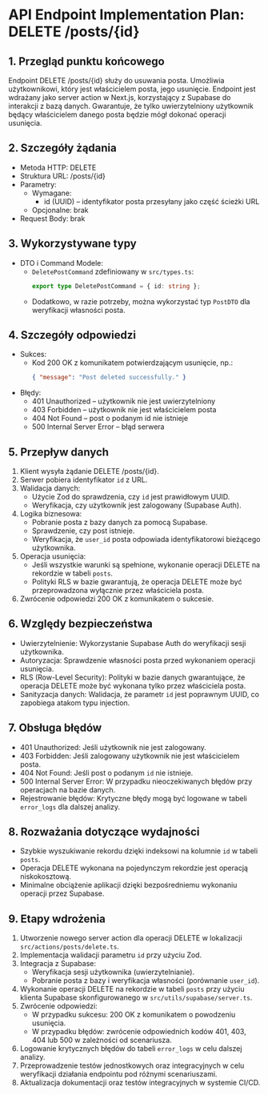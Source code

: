 # API Endpoint Implementation Plan: DELETE /posts/{id}

## 1. Przegląd punktu końcowego

Endpoint DELETE /posts/{id} służy do usuwania posta. Umożliwia użytkownikowi, który jest właścicielem posta, jego usunięcie. Endpoint jest wdrażany jako server action w Next.js, korzystający z Supabase do interakcji z bazą danych. Gwarantuje, że tylko uwierzytelniony użytkownik będący właścicielem danego posta będzie mógł dokonać operacji usunięcia.

## 2. Szczegóły żądania

- Metoda HTTP: DELETE
- Struktura URL: /posts/{id}
- Parametry:
  - Wymagane:
    - id (UUID) – identyfikator posta przesyłany jako część ścieżki URL
  - Opcjonalne: brak
- Request Body: brak

## 3. Wykorzystywane typy

- DTO i Command Modele:
  - `DeletePostCommand` zdefiniowany w `src/types.ts`:
    ```typescript
    export type DeletePostCommand = { id: string };
    ```
  - Dodatkowo, w razie potrzeby, można wykorzystać typ `PostDTO` dla weryfikacji własności posta.

## 4. Szczegóły odpowiedzi

- Sukces:
  - Kod 200 OK z komunikatem potwierdzającym usunięcie, np.:
    ```json
    { "message": "Post deleted successfully." }
    ```
- Błędy:
  - 401 Unauthorized – użytkownik nie jest uwierzytelniony
  - 403 Forbidden – użytkownik nie jest właścicielem posta
  - 404 Not Found – post o podanym id nie istnieje
  - 500 Internal Server Error – błąd serwera

## 5. Przepływ danych

1. Klient wysyła żądanie DELETE /posts/{id}.
2. Serwer pobiera identyfikator `id` z URL.
3. Walidacja danych:
   - Użycie Zod do sprawdzenia, czy `id` jest prawidłowym UUID.
   - Weryfikacja, czy użytkownik jest zalogowany (Supabase Auth).
4. Logika biznesowa:
   - Pobranie posta z bazy danych za pomocą Supabase.
   - Sprawdzenie, czy post istnieje.
   - Weryfikacja, że `user_id` posta odpowiada identyfikatorowi bieżącego użytkownika.
5. Operacja usunięcia:
   - Jeśli wszystkie warunki są spełnione, wykonanie operacji DELETE na rekordzie w tabeli `posts`.
   - Polityki RLS w bazie gwarantują, że operacja DELETE może być przeprowadzona wyłącznie przez właściciela posta.
6. Zwrócenie odpowiedzi 200 OK z komunikatem o sukcesie.

## 6. Względy bezpieczeństwa

- Uwierzytelnienie: Wykorzystanie Supabase Auth do weryfikacji sesji użytkownika.
- Autoryzacja: Sprawdzenie własności posta przed wykonaniem operacji usunięcia.
- RLS (Row-Level Security): Polityki w bazie danych gwarantujące, że operacja DELETE może być wykonana tylko przez właściciela posta.
- Sanityzacja danych: Walidacja, że parametr `id` jest poprawnym UUID, co zapobiega atakom typu injection.

## 7. Obsługa błędów

- 401 Unauthorized: Jeśli użytkownik nie jest zalogowany.
- 403 Forbidden: Jeśli zalogowany użytkownik nie jest właścicielem posta.
- 404 Not Found: Jeśli post o podanym `id` nie istnieje.
- 500 Internal Server Error: W przypadku nieoczekiwanych błędów przy operacjach na bazie danych.
- Rejestrowanie błędów: Krytyczne błędy mogą być logowane w tabeli `error_logs` dla dalszej analizy.

## 8. Rozważania dotyczące wydajności

- Szybkie wyszukiwanie rekordu dzięki indeksowi na kolumnie `id` w tabeli `posts`.
- Operacja DELETE wykonana na pojedynczym rekordzie jest operacją niskokosztową.
- Minimalne obciążenie aplikacji dzięki bezpośredniemu wykonaniu operacji przez Supabase.

## 9. Etapy wdrożenia

1. Utworzenie nowego server action dla operacji DELETE w lokalizacji `src/actions/posts/delete.ts`.
2. Implementacja walidacji parametru `id` przy użyciu Zod.
3. Integracja z Supabase:
   - Weryfikacja sesji użytkownika (uwierzytelnianie).
   - Pobranie posta z bazy i weryfikacja własności (porównanie `user_id`).
4. Wykonanie operacji DELETE na rekordzie w tabeli `posts` przy użyciu klienta Supabase skonfigurowanego w `src/utils/supabase/server.ts`.
5. Zwrócenie odpowiedzi:
   - W przypadku sukcesu: 200 OK z komunikatem o powodzeniu usunięcia.
   - W przypadku błędów: zwrócenie odpowiednich kodów 401, 403, 404 lub 500 w zależności od scenariusza.
6. Logowanie krytycznych błędów do tabeli `error_logs` w celu dalszej analizy.
7. Przeprowadzenie testów jednostkowych oraz integracyjnych w celu weryfikacji działania endpointu pod różnymi scenariuszami.
8. Aktualizacja dokumentacji oraz testów integracyjnych w systemie CI/CD.
